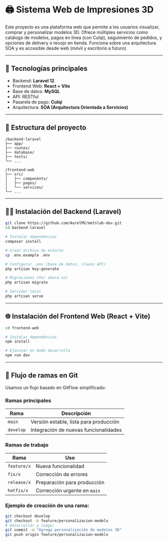 # 🖨️ Sistema Web de Impresiones 3D

Este proyecto es una plataforma web que permite a los usuarios visualizar, comprar y personalizar modelos 3D. Ofrece múltiples servicios como catálogo de modelos, pagos en línea (con Culqi), seguimiento de pedidos, y opciones de delivery o recojo en tienda. Funciona sobre una arquitectura SOA y es accesible desde web (móvil y escritorio a futuro).

---

## 🚀 Tecnologías principales

- Backend: **Laravel 12**
- Frontend Web: **React + Vite**
- Base de datos: **MySQL**
- API: RESTful
- Pasarela de pago: **Culqi**
- Arquitectura: **SOA (Arquitectura Orientada a Servicios)**

---

## 📁 Estructura del proyecto

```
/backend-laravel
├── app/
├── routes/
├── database/
├── tests/
└── ...

/frontend-web
├── src/
│   ├── components/
│   ├── pages/
│   └── services/
└── ...
```

---

## 🧑‍💻 Instalación del Backend (Laravel)

```bash
git clone https://github.com/AurelMV/metslab-dev.git
cd backend-laravel

# Instalar dependencias
composer install

# Crear archivo de entorno
cp .env.example .env

# Configurar .env (base de datos, claves API)
php artisan key:generate

# Migraciones (Por ahora no)
php artisan migrate

# Servidor local
php artisan serve
```

---

## 🌐 Instalación del Frontend Web (React + Vite)

```bash
cd frontend-web

# Instalar dependencias
npm install

# Ejecutar en modo desarrollo
npm run dev
```

---

## 🌳 Flujo de ramas en Git

Usamos un flujo basado en GitFlow simplificado:

### Ramas principales

| Rama      | Descripción                            |
| --------- | -------------------------------------- |
| `main`    | Versión estable, lista para producción |
| `develop` | Integración de nuevas funcionalidades  |

### Ramas de trabajo

| Rama        | Uso                          |
| ----------- | ---------------------------- |
| `feature/x` | Nueva funcionalidad          |
| `fix/x`     | Corrección de errores        |
| `release/x` | Preparación para producción  |
| `hotfix/x`  | Corrección urgente en `main` |

### Ejemplo de creación de una rama:

```bash
git checkout develop
git checkout -b feature/personalizacion-modelo
# Desarrollar y luego:
git commit -m "Agrega personalización de modelos 3D"
git push origin feature/personalizacion-modelo
```
